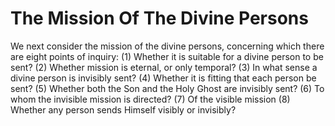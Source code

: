 # The Mission Of The Divine Persons

We next consider the mission of the divine persons, concerning which there are eight points of inquiry:
(1) Whether it is suitable for a divine person to be sent?
(2) Whether mission is eternal, or only temporal?
(3) In what sense a divine person is invisibly sent?
(4) Whether it is fitting that each person be sent?
(5) Whether both the Son and the Holy Ghost are invisibly sent?
(6) To whom the invisible mission is directed?
(7) Of the visible mission
(8) Whether any person sends Himself visibly or invisibly?